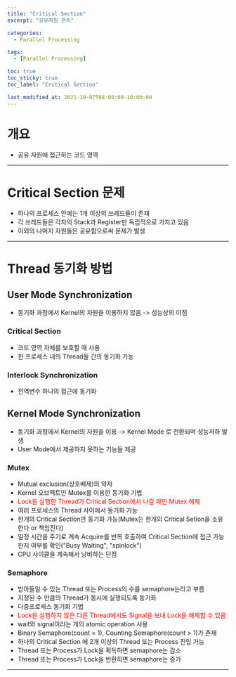 ```yaml
---
title: "Critical Section"
excerpt: "공유자원 관리"

categories:
  - Parallel Processing

tags:
  - [Parallel Processing]

toc: true
toc_sticky: true
toc_label: "Critical Section"

last_modified_at: 2021-10-07T08:00:00-10:00:00
---
```


# 개요
  - 공유 자원에 접근하는 코드 영역

---

# Critical Section 문제
  - 하나의 프로세스 안에는 1개 이상의 쓰레드들이 존재
  - 각 쓰레드들은 각자의 Stack과 Register만 독립적으로 가지고 있음
  - 이외의 나머지 자원들은 공유함으로써 문제가 발생

---

# Thread 동기화 방법
## User Mode Synchronization
  - 동기화 과정에서 Kernel의 자원을 이용하지 않음 -> 성능상의 이점

### Critical Section
  - 코드 영역 자체를 보호할 때 사용
  - 한 프로세스 내의 Thread들 간의 동기화 가능

### Interlock Synchronization
  - 전역변수 하나의 접근에 동기화

## Kernel Mode Synchronization
  - 동기화 과정에서 Kernel의 자원을 이용 -> Kernel Mode 로 전환되며 성능저하 발생
  - User Mode에서 제공하지 못하는 기능들 제공

### Mutex
  - Mutual exclusion(상호배제)의 약자
  - Kernel 오브젝트인 Mutex를 이용한 동기화 기법
  - <span style="color:red">Lock을 실행한 Thread가 Critical Section에서 나갈 때만 Mutex 해제</span>
  - 여러 프로세스의 Thread 사이에서 동기화 가능
  - 한개의 Critical Section만 동기화 가능(Mutex는 한개의 Critical Setion을 소유한다 or 책임진다)
  - 일정 시간을 주기로 계속 Acquire를 반복 호출하여 Critical Section에 접근 가능한지 여부를 확인("Busy Waiting", "spinlock")
  - CPU 사이클을 계속해서 낭비하는 단점

### Semaphore
  - 받아들일 수 있는 Thread 또는 Process의 수를 semaphore는라고 부름
  - 지정된 수 만큼의 Thread가 동시에 실행되도록 동기화
  - 다중프로세스 동기화 기법
  - <span style="color:red">Lock을 실행하지 않은 다른 Thread에서도 Signal을 보내 Lock을 해제할 수 있음</span>
  - wait와 signal이라는 개의 atomic operation 사용
  - Binary Semaphore(count = 1), Counting Semaphore(count > 1)가 존재
  - 하나의 Critical Section 에 2개 이상의 Thread 또는 Process 진입 가능
  - Thread 또는 Process가 Lock을 획득하면 semaphore는 감소
  - Thread 또는 Process가 Lock을 반환하면 semaphore는 증가

---